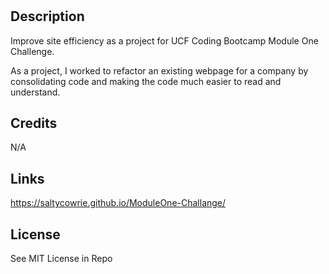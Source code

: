# <Module One Challenge>

## Description

Improve site efficiency as a project for UCF Coding Bootcamp Module One Challenge.

As a project, I worked to refactor an existing webpage for a company by consolidating code and making the code much easier to read and understand. 


## Credits

N/A

## Links

https://saltycowrie.github.io/ModuleOne-Challange/



## License

See MIT License in Repo

